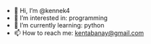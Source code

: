 - 👋 Hi, I’m @kennek4
- 👀 I’m interested in: programming
- 🌱 I’m currently learning: python
- 📫 How to reach me: kentabanay@gmail.com

<!---
kennek4/kennek4 is a ✨ special ✨ repository because its `README.md` (this file) appears on your GitHub profile.
You can click the Preview link to take a look at your changes.
--->

